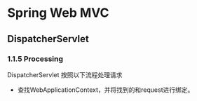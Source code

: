 # Spring Web MVC

## DispatcherServlet

### 1.1.5 Processing
DispatcherServlet 按照以下流程处理请求
* 查找WebApplicationContext，并将找到的和request进行绑定。